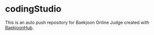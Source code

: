 # codingStudio
This is an auto push repository for Baekjoon Online Judge created with [BaekjoonHub](https://github.com/BaekjoonHub/BaekjoonHub).
